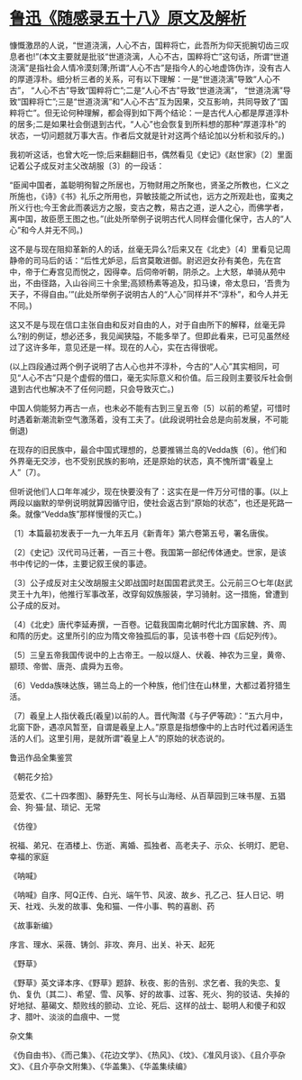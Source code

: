 # [鲁迅《随感录五十八》原文及解析](https://www.vrrw.net/wx/6700.html)

慷慨激昂的人说，“世道浇漓，人心不古，国粹将亡，此吾所为仰天扼腕切齿三叹息者也!”(本文主要就是批驳“世道浇漓，人心不古，国粹将亡”这句话，所谓“世道浇漓”是指社会人情冷漠刻薄;所谓“人心不古”是指今人的心地虚饰伪诈，没有古人的厚道淳朴。细分析三者的关系，可有以下理解：一是“世道浇漓”导致“人心不古”， “人心不古”导致“国粹将亡”;二是“人心不古”导致“世道浇漓”， “世道浇漓”导致“国粹将亡”;三是“世道浇漓”和“人心不古”互为因果，交互影响，共同导致了“国粹将亡”。但无论何种理解，都会得到如下两个结论：一是古代人心都是厚道淳朴的居多;二是如果社会倒退到古代，“人心”也会恢复到所料想的那种“厚道淳朴”的状态，一切问题就万事大吉。作者后文就是针对这两个结论加以分析和驳斥的。)

我初听这话，也曾大吃一惊;后来翻翻旧书，偶然看见《史记》《赵世家》〔2〕里面记着公子成反对主父改胡服〔3〕的一段话：

“臣闻中国者，盖聪明徇智之所居也，万物财用之所聚也，贤圣之所教也，仁义之所施也，《诗》《书》礼乐之所用也，异敏技能之所试也，远方之所观赴也，蛮夷之所义行也;今王舍此而袭远方之服，变古之教，易古之道，逆人之心，而佛学者，离中国，故臣愿王图之也。”(此处所举例子说明古代人同样会僵化保守，古人的“人心”和今人并无不同。)



这不是与现在阻抑革新的人的话，丝毫无异么?后来又在《北史》〔4〕里看见记周静帝的司马后的话：“后性尤妒忌，后宫莫敢进御。尉迟迥女孙有美色，先在宫中，帝于仁寿宫见而悦之，因得幸。后伺帝听朝，阴杀之。上大怒，单骑从苑中出，不由径路，入山谷间三十余里;高颎杨素等追及，扣马谏，帝太息曰，‘吾贵为天子，不得自由。’”(此处所举例子说明古人的“人心”同样并不“淳朴”，和今人并无不同。)

这又不是与现在信口主张自由和反对自由的人，对于自由所下的解释，丝毫无异么?别的例证，想必还多，我见闻狭隘，不能多举了。但即此看来，已可见虽然经过了这许多年，意见还是一样。现在的人心，实在古得很呢。

(以上四段通过两个例子说明了古人心也并不淳朴，今古的“人心”其实相同，可见“人心不古”只是个虚假的借口，毫无实际意义和价值。后三段则主要驳斥社会倒退到古代也解决不了任何问题，只会导致灭亡。)

中国人倘能努力再古一点，也未必不能有古到三皇五帝〔5〕以前的希望，可惜时时遇着新潮流新空气激荡着，没有工夫了。(此段说明社会总是向前发展，不可能倒退)

在现存的旧民族中，最合中国式理想的，总要推锡兰岛的Vedda族〔6〕。他们和外界毫无交涉，也不受别民族的影响，还是原始的状态，真不愧所谓“羲皇上人”〔7〕。

但听说他们人口年年减少，现在快要没有了：这实在是一件万分可惜的事。(以上两段以幽默的举例说明就算因循守旧，使社会返古到“原始的状态”，也还是死路一条。就像“Vedda族”那样慢慢的灭亡。)

〔1〕本篇最初发表于一九一九年五月《新青年》第六卷第五号，署名唐俟。

〔2〕《史记》汉代司马迁著，一百三十卷。我国第一部纪传体通史。世家，是该书中传记的一体，主要记叙王侯的事迹。

〔3〕公子成反对主父改胡服主父即战国时赵国国君武灵王。公元前三○七年(赵武灵王十九年)，他推行军事改革，改穿匈奴族服装，学习骑射。这一措施，曾遭到公子成的反对。

〔4〕《北史》唐代李延寿撰，一百卷。记载我国南北朝时代北方国家魏、齐、周和隋的历史。这里所引的应为隋文帝独孤后的事，见该书卷十四《后妃列传》。

〔5〕三皇五帝我国传说中的上古帝王。一般以燧人、伏羲、神农为三皇，黄帝、颛顼、帝喾、唐尧、虞舜为五帝。

〔6〕Vedda族味达族，锡兰岛上的一个种族，他们住在山林里，大都过着狩猎生活。

〔7〕羲皇上人指伏羲氏(羲皇)以前的人。晋代陶潜《与子俨等疏》：“五六月中，北窗下卧，遇凉风暂至，自谓是羲皇上人。”原意是指想像中的上古时代过着闲适生活的人们。这里引用，是就所谓“羲皇上人”的原始的状态说的。

鲁迅作品全集鉴赏

《朝花夕拾》

范爱农、《二十四孝图》、藤野先生、阿长与山海经、从百草园到三味书屋、五猖会、狗·猫·鼠、琐记、无常

《仿徨》

祝福、弟兄、在酒楼上、伤逝、离婚、孤独者、高老夫子、示众、长明灯、肥皂、幸福的家庭

《呐喊》

《呐喊》自序、阿Q正传、白光、端午节、风波、故乡、孔乙己、狂人日记、明天、社戏、头发的故事、兔和猫、一件小事、鸭的喜剧、药

《故事新编》

序言、理水、采薇、铸剑、非攻、奔月、出关、补天、起死

《野草》

《野草》英文译本序、《野草》题辞、秋夜、影的告别、求乞者、我的失恋、复仇、复仇〔其二〕、希望、雪、风筝、好的故事、过客、死火、狗的驳诘、失掉的好地狱、墓碣文、颓败线的颤动、立论、死后、这样的战士、聪明人和傻子和奴才、腊叶、淡淡的血痕中、一觉

杂文集

《伪自由书》、《而己集》、《花边文学》、《热风》、《坟》、《准风月谈》、《且介亭杂文》、《且介亭杂文附集》、《华盖集》、《华盖集续编》


